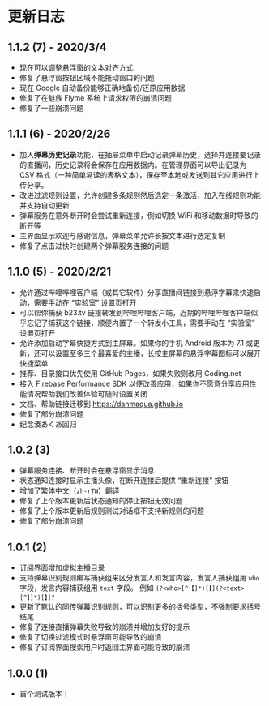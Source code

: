 # 更新日志

## 1.1.2 (7) - 2020/3/4

- 现在可以调整悬浮窗的文本对齐方式
- 修复了悬浮窗按钮区域不能拖动窗口的问题
- 现在 Google 自动备份能够正确地备份/还原应用数据
- 修复了在魅族 Flyme 系统上请求权限的崩溃问题
- 修复了一些崩溃问题

## 1.1.1 (6) - 2020/2/26

- 加入**弹幕历史记录**功能，在抽屉菜单中启动记录弹幕历史，选择并连接要记录的直播间，历史记录将会保存在应用数据内。在管理界面可以导出记录为 CSV 格式（一种简单易读的表格文本），保存至本地或发送到其它应用进行上传分享。
- 改进过滤规则设置，允许创建多条规则然后选定一条激活，加入在线规则功能并支持自动更新
- 弹幕服务在意外断开时会尝试重新连接，例如切换 WiFi 和移动数据时导致的断开等
- 主界面显示欢迎与感谢信息，弹幕菜单允许长按文本进行选定复制
- 修复了点击过快时创建两个弹幕服务连接的问题

## 1.1.0 (5) - 2020/2/21

- 允许通过哔哩哔哩客户端（或其它软件）分享直播间链接到悬浮字幕来快速启动，需要手动在 “实验室” 设置页打开
- 可以帮你捕获 b23.tv 链接转发到哔哩哔哩客户端，近期的哔哩哔哩客户端似乎忘记了捕获这个链接，顺便内置了一个转发小工具，需要手动在 “实验室” 设置页打开
- 允许添加启动字幕快捷方式到主屏幕。如果你的手机 Android 版本为 7.1 或更新，还可以设置至多三个最喜爱的主播，长按主屏幕的悬浮字幕图标可以展开快捷菜单
- 推荐、目录接口优先使用 GitHub Pages，如果失败则改用 Coding.net
- 接入 Firebase Performance SDK 以便改善应用，如果你不愿意分享应用性能情况帮助我们改善体验可随时设置关闭
- 文档、帮助链接迁移到 <https://danmaqua.github.io>
- 修复了部分崩溃问题
- 纪念湊あくあ回归

## 1.0.2 (3)

- 弹幕服务连接、断开时会在悬浮窗显示消息
- 状态通知连接时显示主播头像，在断开连接后提供 “重新连接” 按钮
- 增加了繁体中文（`zh-rTW`）翻译
- 修复了上个版本更新后状态通知的停止按钮无效问题
- 修复了上个版本更新后规则测试对话框不支持新规则的问题
- 修复了部分崩溃问题

## 1.0.1 (2)

- 订阅界面增加虚拟主播目录
- 支持弹幕识别规则编写捕获组来区分发言人和发言内容，发言人捕获组用 `who` 字段，发言内容捕获组用 `text` 字段。
  例如 `(?<who>[^【]*)[【](?<text>[^】]*)[】]?`
- 更新了默认的同传弹幕识别规则，可以识别更多的括号类型，不强制要求括号结尾
- 修复了连接直播弹幕失败导致的崩溃并增加友好的提示
- 修复了切换过滤模式时悬浮窗可能导致的崩溃
- 修复了订阅界面搜索用户时返回主界面可能导致的崩溃

## 1.0.0 (1)

- 首个测试版本！
